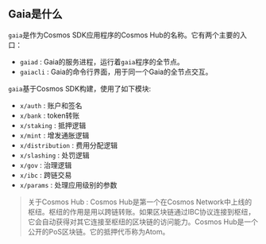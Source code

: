 ## Gaia是什么

`gaia`是作为Cosmos SDK应用程序的Cosmos Hub的名称。它有两个主要的入口：
+ `gaiad` : Gaia的服务进程，运行着`gaia`程序的全节点。
+ `gaiacli` : Gaia的命令行界面，用于同一个Gaia的全节点交互。

`gaia`基于Cosmos SDK构建，使用了如下模块:
+ `x/auth` : 账户和签名
+ `x/bank` : token转账
+ `x/staking` : 抵押逻辑
+ `x/mint` : 增发通胀逻辑
+ `x/distribution` : 费用分配逻辑
+ `x/slashing` : 处罚逻辑
+ `x/gov` : 治理逻辑
+ `x/ibc` : 跨链交易
+ `x/params` : 处理应用级别的参数

> 关于Cosmos Hub : Cosmos Hub是第一个在Cosmos Network中上线的枢纽。枢纽的作用是用以跨链转账。如果区块链通过IBC协议连接到枢纽，它会自动获得对其它连接至枢纽的区块链的访问能力。Cosmos Hub是一个公开的PoS区块链。它的抵押代币称为Atom。